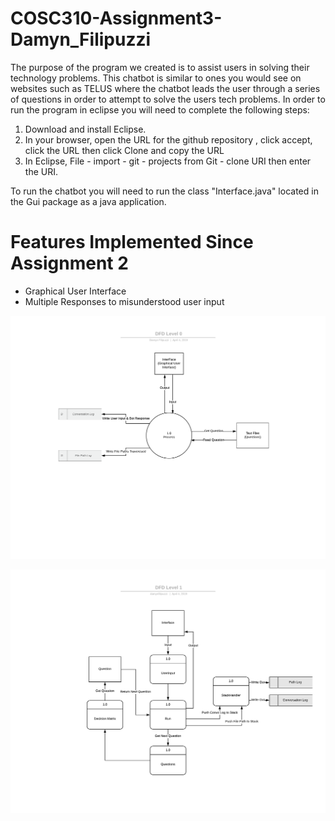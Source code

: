 # COSC310-Assignment3-Damyn_Filipuzzi


The purpose of the program we created is to assist users in solving their technology problems. This chatbot is similar to ones you would see on websites such as TELUS where the chatbot leads the user through a series of questions in order to attempt to solve the users tech problems. In order to run the program in eclipse you will need to complete the following steps:


1.	Download and install Eclipse.
2.	In your browser, open the URL for the github repository , click accept, click the URL then click Clone and copy the URL
3.	In Eclipse, File - import - git - projects from Git - clone URI then enter the URI.


To run the chatbot you will need to run the class "Interface.java" located in the Gui package as a java application.

# Features Implemented Since Assignment 2
 - Graphical User Interface
 - Multiple Responses to misunderstood user input

![Image](ReadMeImages/DFDLevel0.png)

![Image](ReadMeImages/DFDLevel1.png)
